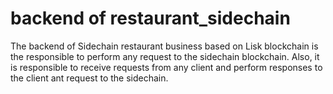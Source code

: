 # backend of restaurant_sidechain
The backend of Sidechain restaurant business based on Lisk blockchain is the responsible to perform any request to the sidechain blockchain. Also, it is responsible to receive requests from any client and perform responses to the client ant request to the sidechain.